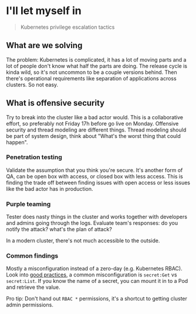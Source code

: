 # I'll let myself in 

> Kubernetes privilege escalation tactics

## What are we solving

The problem: Kubernetes is complicated, it has a lot of moving parts and a lot of people don't know what half the parts are doing.
The release cycle is kinda wild, so it's not uncommon to be a couple versions behind. Then there's operational requirements like
separation of applications across clusters. So not easy.

## What is offensive security

Try to break into the cluster like a bad actor would. This is a collaborative effort, so preferably not Friday 17h before go live on Monday.
Offensive security and thread modeling are different things. Thread modeling should be part of system design, think about "What's the worst
thing that could happen".

### Penetration testing

Validate the assumption that you think you're secure. It's another form of QA, can be open box with access, or closed box with less access.
This is finding the trade off between finding issues with open access or less issues like the bad actor has in production.

### Purple teaming

Tester does nasty things in the cluster and works together with developers and admins going through the logs. Evaluate team's responses:
 do you notify the attack? what's the plan of attack?

 In a modern cluster, there's not much accessible to the outside.

 ### Common findings

 Mostly a misconfiguration instead of a zero-day (e.g. Kubernetes RBAC). Look into [good practices](https://kubernetes.io/docs/concepts/security/rbac-good-practices/), 
 a common misconfiguration is `secret:Get` vs `secret:List`. If you know the name of a secret, you can mount it in to a Pod and retrieve the value.

 Pro tip: Don't hand out `RBAC *` permissions, it's a shortcut to getting cluster admin permissions.
